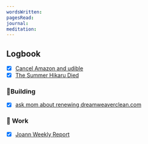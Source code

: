 ```yaml
---
wordsWritten: 
pagesRead: 
journal: 
meditation:
---
```



## Logbook
- [x] [Cancel Amazon and udible](things:///show?id=LDQLjrKfPTyoTjb7P5anYL)
- [x] [The Summer Hikaru Died](things:///show?id=VUn2zxAHQ8Y82PT7Y3zzxo)

### 🧪Building
- [x] [ask mom about renewing dreamweaverclean.com](things:///show?id=7UfgaNWyqGspbtRgY6KWYd)

### 💼 Work
- [x] [Joann Weekly Report](things:///show?id=WAvFB6m59kWYtFWu9ndAGL)
